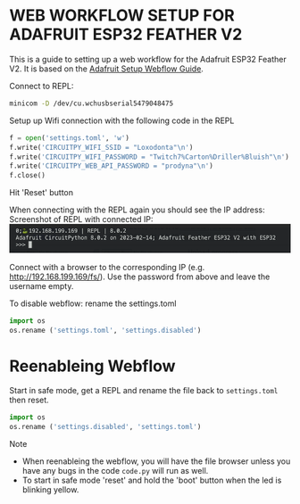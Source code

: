 WEB WORKFLOW SETUP FOR ADAFRUIT ESP32 FEATHER V2
================================================

This is a guide to setting up a web workflow for the Adafruit ESP32 Feather V2. It is based on the [Adafruit Setup Webflow Guide](https://learn.adafruit.com/circuitpython-with-esp32-quick-start/setting-up-web-workflow).

Connect to REPL:
```bash
minicom -D /dev/cu.wchusbserial5479048475
```

Setup up Wifi connection with the following code in the REPL
```python
f = open('settings.toml', 'w')
f.write('CIRCUITPY_WIFI_SSID = "Loxodonta"\n')
f.write('CIRCUITPY_WIFI_PASSWORD = "Twitch7%Carton%Driller%Bluish"\n')
f.write('CIRCUITPY_WEB_API_PASSWORD = "prodyna"\n')
f.close()
```

Hit 'Reset' button

When connecting with the REPL again you should see the IP address:
Screenshot of REPL with connected IP: 
![Screenshot of REPL](./documentation/repl_screenie.png)

Connect with a browser to the corresponding IP (e.g. http://192.168.199.169/fs/).
Use the password from above and leave the username empty.

To disable webflow: rename the settings.toml
```python
import os
os.rename ('settings.toml', 'settings.disabled')
```

# Reenableing Webflow
Start in safe mode, get a REPL and rename the file back to `settings.toml` then reset.
```python
import os
os.rename ('settings.disabled', 'settings.toml')
```
Note
- When reenableing the webflow, you will have the file browser unless you have any bugs in the code `code.py` will run as well.
- To start in safe mode 'reset' and hold the 'boot' button when the led is blinking yellow. 